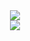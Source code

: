 <svg width="600" height="400" xmlns="http://www.w3.org/2000/svg">
  <foreignObject width="100%" height="100%">
      <div style="text-align: center;">
        <a href="https://github.com/axolotl-git">
          <img src="https://github-readme-stats.vercel.app/api?username=axolotl-git&hide=issues&show=prs_merged&show_icons=true&theme=dracula&bg_color=00000000&hide_border=true&hide_rank=true&custom_title=Axolotl.cpp%20stats"/>
        </a>
      </div>
      <div style="text-align: center; margin-top: 0px;">
        <a href="https://github.com/axolotl-git">
          <img src="https://github-readme-stats.vercel.app/api/top-langs?username=axolotl-git&hide_title=true&layout=compact&exclude_repo=yantra-app-launcher,yantra-script-hub&hide=html&size_weight=0.5&count_weight=0.5&theme=dracula&bg_color=00000000&hide_border=true"/>
        </a>
      </div>
    </div>
  </foreignObject>
</svg>
